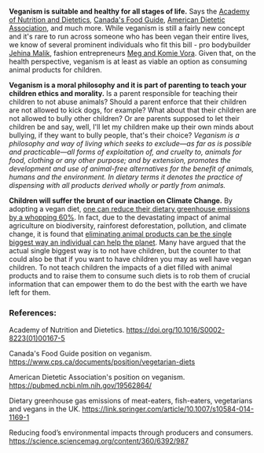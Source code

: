 **Veganism is suitable and healthy for all stages of life.** Says the [Academy of Nutrition and Dietetics](https://doi.org/10.1016/S0002-8223(01)00167-5), [Canada's Food Guide](https://www.cps.ca/documents/position/vegetarian-diets), [American Dietetic Association](https://pubmed.ncbi.nlm.nih.gov/19562864/), and much more. While veganism is still a fairly new concept and it's rare to run across someone who has been vegan their entire lives, we know of several prominent individuals who fit this bill - pro bodybuilder [Jehina Malik](https://www.instagram.com/ifbbprojehina/?hl=en), fashion entrepreneurs [Meg and Komie Vora](https://www.instagram.com/delikaterayne/?hl=en). Given that, on the health perspective, veganism is at least as viable an option as consuming animal products for children.

**Veganism is a moral philosophy and it is part of parenting to teach your children ethics and morality.** Is a parent responsible for teaching their children to not abuse animals? Should a parent enforce that their children are not allowed to kick dogs, for example? What about that their children are not allowed to bully other children? Or are parents supposed to let their children be and say, well, I'll let my children make up their own minds about bullying, if they want to bully people, that's their choice? _Veganism is a philosophy and way of living which seeks to exclude—as far as is possible and practicable—all forms of exploitation of, and cruelty to, animals for food, clothing or any other purpose; and by extension, promotes the development and use of animal-free alternatives for the benefit of animals, humans and the environment. In dietary terms it denotes the practice of dispensing with all products derived wholly or partly from animals._ 

**Children will suffer the brunt of our inaction on Climate Change.** By adopting a vegan diet, [one can reduce their dietary greenhouse emissions by a whopping 60%](https://link.springer.com/article/10.1007/s10584-014-1169-1). In fact, due to the devastating impact of animal agriculture on biodiversity, rainforest deforestation, pollution, and climate change, it is found that [eliminating animal products can be the single biggest way an individual can help the planet](https://science.sciencemag.org/content/360/6392/987). Many have argued that the actual single biggest way is to not have children, but the counter to that could also be that if you want to have children you may as well have vegan children. To not teach children the impacts of a diet filled with animal products and to raise them to consume such diets is to rob them of crucial information that can empower them to do the best with the earth we have left for them.

### References:

Academy of Nutrition and Dietetics. https://doi.org/10.1016/S0002-8223(01)00167-5

Canada's Food Guide position on veganism. https://www.cps.ca/documents/position/vegetarian-diets

American Dietetic Association's position on veganism. https://pubmed.ncbi.nlm.nih.gov/19562864/

Dietary greenhouse gas emissions of meat-eaters, fish-eaters, vegetarians and vegans in the UK. https://link.springer.com/article/10.1007/s10584-014-1169-1

Reducing food’s environmental impacts through producers and consumers. https://science.sciencemag.org/content/360/6392/987